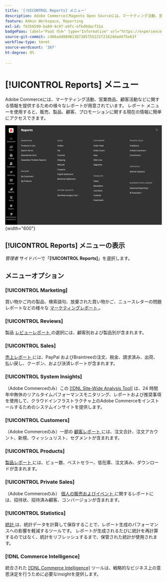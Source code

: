 ```yaml
---
title: '[!UICONTROL Reports] メニュー'
description: Adobe CommerceとMagento Open Sourceには、マーケティング活動、営業商品、顧客活動についての情報を提供するための様々なレポートが用意されています。
feature: Admin Workspace, Reporting
exl-id: f6356590-ba89-4c97-a9fc-efbd0dacf31a
badgePaas: label="PaaS のみ" type="Informative" url="https://experienceleague.adobe.com/en/docs/commerce/user-guides/product-solutions" tooltip="Adobe Commerce on Cloud プロジェクト（Adobeが管理する PaaS インフラストラクチャ）およびオンプレミスプロジェクトにのみ適用されます。"
source-git-commit: c406add80981387305755221f21624dad475e63f
workflow-type: tm+mt
source-wordcount: '267'
ht-degree: 0%

---
```


# [!UICONTROL Reports] メニュー

Adobe Commerceには、マーケティング活動、営業商品、顧客活動などに関する情報を提供するための様々なレポートが用意されています。 レポート メニューを使用すると、販売、製品、顧客、プロモーションに関する現在の情報に簡単にアクセスできます。

![ レポートメニュー ](./assets/overview.png){width="600"}

## [!UICONTROL Reports] メニューの表示

_管理者_ サイドバーで「**[!UICONTROL Reports]**」を選択します。

## メニューオプション

### [!UICONTROL Marketing]

買い物かご内の製品、検索語句、放棄された買い物かご、ニュースレターの問題レポートなどの様々な [ マーケティングレポート ](marketing-reports.md)。

### [!UICONTROL Reviews]

製品 [ レビューレポート ](review-reports.md) の選択には、顧客別および製品別が含まれます。

### [!UICONTROL Sales]

[ 売上レポート ](sales-reports.md) には、PayPal およびBraintreeの注文、税金、請求済み、出荷、払い戻し、クーポン、および決済レポートが含まれます。

### [!UICONTROL System Insights]

（Adobe Commerceのみ）この [[!DNL Site-Wide Analysis Tool]](https://experienceleague.adobe.com/docs/commerce-operations/tools/site-wide-analysis-tool/access.html) は、24 時間年中無休のリアルタイムパフォーマンスモニタリング、レポートおよび推奨事項を使用して、クラウドインフラストラクチャ上のAdobe Commerceをインストールするためのシステムインサイトを提供します。

### [!UICONTROL Customers]

（Adobe Commerceのみ）一部の [ 顧客レポート ](customer-reports.md) には、注文合計、注文アカウント、新規、ウィッシュリスト、セグメントが含まれます。

### [!UICONTROL Products]

[ 製品レポート ](product-reports.md) には、ビュー数、ベストセラー、低在庫、注文済み、ダウンロードが含まれます。

### [!UICONTROL Private Sales]

（Adobe Commerceのみ） [ 個人の販売およびイベント ](private-sales-reports.md) に関するレポートには、招待状、招待済み顧客、コンバージョンが含まれます。

### [!UICONTROL Statistics]

[ 統計 ](sales-reports.md#refresh-statistics) は、統計データを計算して保存することで、レポート生成のパフォーマンスへの影響を軽減するツールです。 レポートが生成されるたびに統計を再計算するのではなく、統計をリフレッシュするまで、保管された統計が使用されます。

### [!DNL Commerce Intelligence]

統合された [[!DNL Commerce Intelligence]](business-intelligence.md) ツールは、戦略的なビジネス上の意思決定を行うために必要なinsightを提供します。
